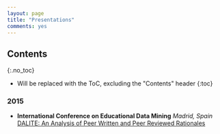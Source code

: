 ```yaml
---
layout: page
title: "Presentations"
comments: yes
---
```


## Contents
{:.no_toc}

* Will be replaced with the ToC, excluding the "Contents" header
{:toc}


### 2015

* **International Conference on Educational Data Mining** _Madrid, Spain_  
[DALITE: An Analysis of Peer Written and Peer Reviewed Rationales](http://www.slideshare.net/sameerbhatnagarpolymtl/edm2015presentation-49799426)

